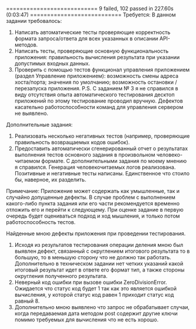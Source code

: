 =========================== 9 failed, 102 passed in 227.60s (0:03:47) ===========================
Требуется:
В данном задании требовалось:
1.	Написать автоматические тесты проверяющие корректность формата запроса/ответа для всех указанных в описании API-методов.
2.	Написать тесты, проверяющие основную функциональность приложения: правильность вычисления результата при указании допустимых входных данных.
3.	Проверить с помощью тестов функционал управления приложением (раздел Управление приложением): возможность смены адреса хоста/порта; значения по умолчанию; возможность остановки / перезапуска приложения.
P.S. С заданием № 3 я не справился в виду отсутствия опыта автоматического тестирования десктоп приложений по этому тестирование проводил вручную. Дефектов касательно работоспособности команд для управления сервером не выявлено.

Дополнительные задания:
1.	Реализовать несколько негативных тестов (например, проверяющие правильность возвращаемых кодов ошибок).
2.	Предоставить автоматически сгенерированный отчет о результатах выполнения тестов основного задания в произвольном человеко-читаемом формате.
С дополнительными задания по моему мнению я справился. Генерация человекочитаемых логов реализована. Позитивные и негативные тесты написаны. Единственное что стоило бы, наверное, их разделить.
 
Примечание: Приложение может содержать как умышленные, так и случайно допущенные дефекты. В случае проблем с выполнением какого-либо пункта задания или его части рекомендуется временно отложить его и перейти к следующему. При оценке задание в первую очередь будет оцениваться подход и ход мышления, и только потом работоспособность тестов.

Найденные мною дефекты приложения при проведении тестирования. 
1.	Исходя из результатов тестирования операции деления мною был выявлен дефект, связанный с округлением итогового результата то в большую, то в меньшую сторону что не должно так работать. Дополнительно в техническом задании нет четких указаний какой итоговый результат идет в ответе его формат тип, а также стороны округления полученного результата.
2.	Неверный код ошибки при вызове ошибки ZeroDivisionError. Ожидается что статус код будет 1 так как это является ошибкой вычисления, у которой статус код равен 1 приходит статус код равный 8.
3.	Дополнительно мною выявлено что запрос не обрабатывает случаи, когда передаваемая дата методом post содержит другие ключи помимо требуемых для вычисления что не есть хорошо.
